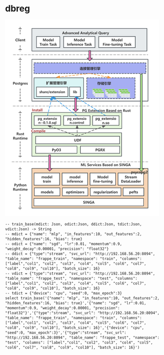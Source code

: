<!--
    Licensed to the Apache Software Foundation (ASF) under one
    or more contributor license agreements.  See the NOTICE file
    distributed with < this work for additional information
    regarding copyright ownership.  The ASF licenses this file
    to you under the Apache License, Version 2.0 (the
    "License"); you may not use this file except in compliance
    with the License.  You may obtain a copy of the License at

      http://www.apache.org/licenses/LICENSE-2.0

    Unless required by applicable law or agreed to in writing,
    software distributed under the License is distributed on an
    "AS IS" BASIS, WITHOUT WARRANTIES OR CONDITIONS OF ANY
    KIND, either express or implied.  See the License for the
    specific language governing permissions and limitations
    under the License.
-->


# dbreg

<img alt="img.png" src="img.png" width="500"/>


```postgresql
-- train_base(mdict: Json, odict:Json, ddict:Json, tdict:Json, vdict:Json) -> String
-- mdict = {"name": "mlp", "in_features":10, "out_features":2, "hidden_features":16, "bias": true}
-- odict = {"name": "sgd", "lr":0.01, "momentum":0.9, "weight_decay":0.00001, "precision": "float32"}
-- ddict = {"type":"stream", "svc_url": "http://192.168.56.20:8094", "table_name": "frappe_train", "namespace": "train", "columns": ["label","col1", "col2", "col3", "col4", "col5", "col6", "col7", "col8", "col9", "col10"], "batch_size": 16}
-- vdict = {"type":"stream", "svc_url": "http://192.168.56.20:8094", "table_name": "frappe_test", "namespace": "test", "columns": ["label","col1", "col2", "col3", "col4", "col5", "col6", "col7", "col8", "col9", "col10"], "batch_size": 16}
-- tdict = {"device": "cpu", "seed":0, "max_epoch":3}
select train_base('{"name": "mlp", "in_features":10, "out_features":2, "hidden_features":16, "bias": true}','{"name": "sgd", "lr":0.01, "momentum":0.9, "weight_decay":0.00001, "precision": "float32"}','{"type":"stream", "svc_url": "http://192.168.56.20:8094", "table_name": "frappe_train", "namespace": "train", "columns": ["label","col1", "col2", "col3", "col4", "col5", "col6", "col7", "col8", "col9", "col10"], "batch_size": 16}','{"device": "cpu", "seed":0, "max_epoch":3}','{"type":"stream", "svc_url": "http://192.168.56.20:8094", "table_name": "frappe_test", "namespace": "test", "columns": ["label","col1", "col2", "col3", "col4", "col5", "col6", "col7", "col8", "col9", "col10"], "batch_size": 16}')
```

